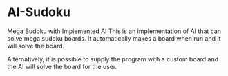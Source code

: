 # AI-Sudoku
Mega Sudoku with Implemented AI
This is an implementation of AI that can solve mega sudoku boards. It automatically makes a board when run and it will solve the board.

Alternatively, it is possible to supply the program with a custom board and the AI will solve the board for the user.
